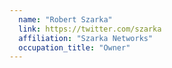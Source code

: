 ```yaml
---
  name: "Robert Szarka"
  link: https://twitter.com/szarka
  affiliation: "Szarka Networks"
  occupation_title: "Owner"
---
```

